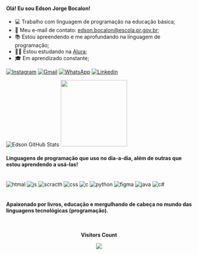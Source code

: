 #### Olá! Eu sou Edson Jorge Bocalon!
* 💻 Trabalho com linguagem de programação na educação básica;
* 📧 Meu e-mail de contato: edson.bocalon@escola.pr.gov.br;
* 📚 Estou apreendendo e me aprofundando na linguagem de programação;
* 👨‍💻 Estou estudando na [Alura](https://cursos.alura.com.br/edutech);
* 🎓 Em aprendizado constante;

[![Instagram](https://img.shields.io/badge/Instagram-E4405F?style=for-the-badge&logo=instagram&logoColor=white)](https://instagram.com/bocalonedson)
[![Gmail](https://img.shields.io/badge/Gmail-D14836?style=for-the-badge&logo=gmail&logoColor=white)](mailto:edson.bocalon@escola.pr.gov.br)
[![WhatsApp](https://img.shields.io/badge/WhatsApp-25D366?style=for-the-badge&logo=whatsapp&logoColor=white)](https://web.whatsapp.com/)
[![Linkedin](https://img.shields.io/badge/LinkedIn-0077B5?style=for-the-badge&logo=linkedin&logoColor=white)](https://www.linkedin.com/in/edson-bocalon-122b0880/)

![Edson GitHub Stats](https://github-readme-stats.vercel.app/api?username=edsonbocalon&theme=blue-green)
<img height="180em" src="https://github-readme-stats.vercel.app/api/top-langs/?username=edsonbocalon&layout=compact&langs_count=7&theme=blue-green">
                                                                                                                        
#### Linguagens de programação que uso no dia-a-dia, além de outras que estou aprendendo a usá-las!

<div style="display: inline_block"><br/>
    <img align="center" alt="htmal" src="https://img.shields.io/badge/HTML-E34F26?style=for-the-badge&logo=html5&logoColor=white"/>
    <img align="center" alt="js" src="https://img.shields.io/badge/JavaScript-F7DF1E?style=for-the-badge&logo=javascript&logoColor=black"/>
    <img align="center" alt="scracth" src="https://img.shields.io/badge/Scratch-FF4500?style=for-the-badge&logo=scratch&logoColor=white"/>
    <img align="center" alt="css" src="https://img.shields.io/badge/CSS-239120?&style=for-the-badge&logo=css3&logoColor=white"/>
    <img align="center" alt="c" src="https://img.shields.io/badge/c-00599C?style=for-the-badge&logo=c&logoColor=white"/>
    <img align="center" alt="python" src="https://img.shields.io/badge/Python-3776AB?style=for-the-badge&logo=python&logoColor=white"/>
    <img align="center" alt="figma" src="https://img.shields.io/badge/Figma-F24E1E?style=for-the-badge&logo=figma&logoColor=white"/>
    <img align="center" alt="java" src="https://img.shields.io/badge/Java-ED8B00?style=for-the-badge&logo=openjdk&logoColor=white"/>
    <img align="center" alt="c#" src="https://img.shields.io/badge/C%23-239120?style=for-the-badge&logo=c-sharp&logoColor=white"/> 
  
</div><br/>

#### Apaixonado por livros, educação e mergulhando de cabeça no mundo das linguagens tecnológicas (programação).

<div align="center">
<br><p align="centre"><b>Visitors Count</b></p>  
<p align="center"><img align="center" src="https://profile-counter.glitch.me/{edsonbocalon}/count.svg" /></p> 
<br/>
</div>
